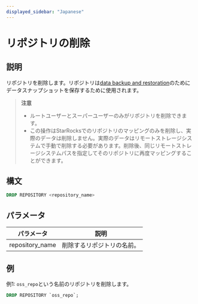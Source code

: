 ```yaml
---
displayed_sidebar: "Japanese"
---
```


# リポジトリの削除

## 説明

リポジトリを削除します。リポジトリは[data backup and restoration](../../../administration/Backup_and_restore.md)のためにデータスナップショットを保存するために使用されます。

> **注意**
>
> - ルートユーザーとスーパーユーザーのみがリポジトリを削除できます。
> - この操作はStarRocksでのリポジトリのマッピングのみを削除し、実際のデータは削除しません。実際のデータはリモートストレージシステムで手動で削除する必要があります。削除後、同じリモートストレージシステムパスを指定してそのリポジトリに再度マッピングすることができます。

## 構文

```SQL
DROP REPOSITORY <repository_name>
```

## パラメータ

| **パラメータ**   | **説明**                    |
| --------------- | ---------------------------- |
| repository_name | 削除するリポジトリの名前。 |

## 例

例1: `oss_repo`という名前のリポジトリを削除します。

```SQL
DROP REPOSITORY `oss_repo`;
```